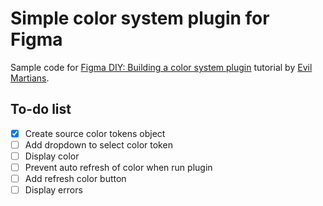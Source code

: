 # Simple color system plugin for Figma

Sample code for [Figma DIY: Building a color system plugin](https://evilmartians.com/chronicles/figma-diy-building-a-color-system-plugin) tutorial by [Evil Martians](https://evilmartians.com/).


## To-do list
- [x] Create source color tokens object
- [ ] Add dropdown to select color token
- [ ] Display color
- [ ] Prevent auto refresh of color when run plugin
- [ ] Add refresh color button
- [ ] Display errors